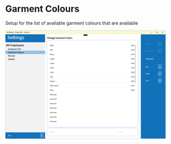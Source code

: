 # Garment Colours

Setup for the list of available garment colours that are available

![Main](/.attachments/Documentation/GarmentColours.png "Main")